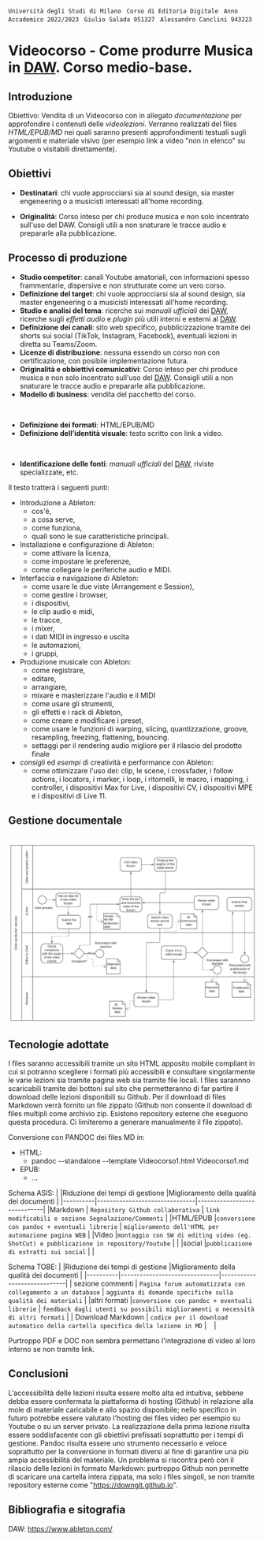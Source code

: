 
`` Università degli Studi di Milano ``
`` Corso di Editoria Digitale`` 
`` Anno Accademico 2022/2023``
`` Giulio Salada 951327`` 
`` Alessandro Canclini 943223`` 



# Videocorso - Come produrre Musica in [DAW]. Corso medio-base.

## Introduzione

Obiettivo: Vendita di un Videocorso con in allegato _documentazione_ per approfondire i contenuti delle _videolezioni_.
Verranno realizzati del files _HTML/EPUB/MD_ nei quali saranno presenti approfondimenti testuali sugli argomenti e materiale visivo (per esempio link a video "non in elenco" su Youtube o visitabili direttamente).

## Obiettivi 

- __Destinatari__: chi vuole approcciarsi sia al sound design, sia master engeneering o a musicisti interessati all'home recording.

- __Originalità__: Corso inteso per chi produce musica e non solo incentrato sull'uso del DAW. 
Consigli utili a non snaturare le tracce audio e prepararle alla pubblicazione.

## Processo di produzione
- __Studio competitor__: canali Youtube amatoriali, con informazioni spesso frammentarie, dispersive e non strutturate come un vero corso.
- __Definizione del target__: chi vuole approcciarsi sia al sound design, sia master engeneering o a musicisti interessati all'home recording.
- __Studio e analisi del tema__: ricerche sui _manuali ufficiali_ dei [DAW], ricerche sugli _effetti audio_ e _plugin_ più utili interni e esterni al [DAW].
- __Definizione dei canali__: sito web specifico, pubblicizzazione tramite dei shorts sui social (TikTok, Instagram, Facebook), eventuali lezioni in diretta su Teams/Zoom.
- __Licenze di distribuzione__: nessuna essendo un corso non con certificazione, con posibile implementazione futura.
- __Originalità e obbiettivi comunicativi__: Corso inteso per chi produce musica e non solo incentrato sull'uso del [DAW]. 
Consigli utili a non snaturare le tracce audio e prepararle alla pubblicazione.
- __Modello di business__: vendita del pacchetto del corso.

<br>
<!---->

- __Definizione dei formati__: HTML/EPUB/MD
- __Definizione dell’identità visuale__: testo scritto con link a video.

<br>
<!---->

- __Identificazione delle fonti__: _manuali ufficiali_ del [DAW], riviste specializzate, etc.
<!--
- Diritti e aspetti legali: /////////
- Cronoprogramma e suddivisione dei task: /////////
-->

<!--
Descrivere le attività sviluppate all'interno del progetto per realizzare il prodotto.
> Nel farlo è utile riferirsi alle possibili attività elencate nella lezione 5, slide 4-7. 
-->

Il testo tratterà i seguenti punti: 

- Introduzione a Ableton: 
  - cos'è, 
  - a cosa serve, 
  - come funziona, 
  - quali sono le sue caratteristiche principali.
- Installazione e configurazione di Ableton: 
  - come attivare la licenza, 
  - come impostare le preferenze, 
  - come collegare le periferiche audio e MIDI.
- Interfaccia e navigazione di Ableton: 
  - come usare le due viste (Arrangement e Session), 
  - come gestire i browser, 
  - i dispositivi, 
  - le clip audio e midi, 
  - le tracce, 
  - i mixer, 
  - i dati MIDI in ingresso e uscita
  - le automazioni, 
  - i gruppi, 
- Produzione musicale con Ableton: 
  - come registrare, 
  - editare, 
  - arrangiare, 
  - mixare e masterizzare l'audio e il MIDI
  - come usare gli strumenti, 
  - gli effetti e i rack di Ableton, 
  - come creare e modificare i preset, 
  - come usare le funzioni di warping, slicing, quantizzazione, groove, resampling, freezing, flattening, bouncing.
  - settaggi per il rendering audio migliore per il rilascio del prodotto finale
- _consigli_ ed _esempi_ di creatività e performance con Ableton: 
  - come ottimizzare l'uso dei: clip, le scene, i crossfader, i follow actions, i locators, i marker, i loop, i ritornelli, le macro, i mapping, i controller, i dispositivi Max for Live, i dispositivi CV, i dispositivi MPE e i dispositivi di Live 11.

## Gestione documentale

​	![flusso di lavoro](img/Flusso_di_lavoro_editoria.jpeg)

<!--Descrivere il *flusso di gestione documentale* definito per il progetto. Ad esempio, la raccolta delle fonti, la revisione dei contenuti, la trasformazione dei formati, la strutturazione dei contenuti, la definizione dello stile grafico.
> Il flusso può essere descritto utilizzando BPMN, lezione 5, slide 9. In alternativa, se si preferisce restare su un formato di puro testo è possibile usare il linguaggio Mermaid, supportato da alcuni editor Markdown. -->

## Tecnologie adottate

I files saranno accessibili tramite un sito HTML apposito mobile compliant in cui si potranno scegliere i formati più accessibili e consultare singolarmente le varie lezioni sia tramite pagina web sia tramite file locali.
I files sarannno scaricabili tramite dei bottoni sul sito che permetteranno di far partire il download delle lezioni disponibili su Github.
Per il download di files Markdown verrà fornito un file zippato (Github non consente il download di files multipli come archivio zip. Esistono repository esterne che eseguono questa procedura. Ci limiteremo a generare manualmente il file zippato).

Conversione con PANDOC dei files MD in:
- HTML:
    - pandoc --standalone --template Videocorso1.html Videocorso1.md
- EPUB:
    - ...
<!--- PDF:
    - pandoc -s -o Videocorso1.pdf Videocorso1.md
- DOCX:
    - pandoc -o Videocorso1.docx -f markdown -t docx Videocorso1.md
-->


Schema ASIS:
|          |Riduzione dei tempi di gestione  |Miglioramento della qualità dei documenti |
|----------|-------------------------------|-----------------------------|
|Markdown  | `Repository Github collaborativa` | `link modificabili e sezione Segnalazione/Commenti` |
|HTML/EPUB |`conversione con pandoc + eventuali librerie` | `miglioramento dell'HTML per automazione pagina WEB` |
|Video     |`montaggio con SW di editing video (eg. ShotCut) e pubblicazione in repository/Youtube` |  |
|social    |`pubblicazione di estratti sui social` |  |

Schema TOBE:
|          |Riduzione dei tempi di gestione  |Miglioramento della qualità dei documenti |
|----------|-------------------------------|-----------------------------|
| sezione commenti | `Pagina forum automatizzata con collegamento a un database` | `aggiunta di domande specifiche sulla qualità dei materiali` |
|altri formati |`conversione con pandoc + eventuali librerie` | `feedback dagli utenti su possibili miglioramenti o necessità di altri formati` |
| Download Markdown | `codice per il download automatico della cartella specifica della lezione in MD` | ` ` |

Purtroppo PDF e DOC non sembra permettano l'integrazione di video al loro interno se non tramite link.

<!-- 
> Per presentare il contributo delle diverse tecnologie addottate è possibile elencarle in una tabella. Può anche essere utili confrontare una versione ASIS del flusso di gestione, senza la tecnologia adottata, e una TOBE che include la tecnologia adottata.
> Includere nella relazione o in appendice gli script e le configurazioni adottati, possibilmente con riferimento ad un repository documentale.  

|                |Riduzione dei tempi di gestione                          |Miglioramento della qualità dei documenti                         |
|----------------|-------------------------------|-----------------------------|
|Markdown |`'Isn't this fun?'`            |'Isn't this fun?'            |
|XSLT       |`"Isn't this fun?"`            |"Isn't this fun?"            |
|ePud         |`-- is en-dash, --- is em-dash`|-- is en-dash, --- is em-dash|
 -->

## Conclusioni

L'accessibilità delle lezioni risulta essere molto alta ed intuitiva, sebbene debba essere confermata la piattaforma di hosting (Github) in relazione alla mole di materiale caricabile e allo spazio disponibile; nello specifico in futuro potrebbe essere valutato l'hosting dei files video per esempio su Youtube o su un server privato.
La realizzazione della prima lezione risulta essere soddisfacente con gli obiettivi prefissati soprattutto per i tempi di gestione.
Pandoc risulta essere uno strumento necessario e veloce soprattutto per la conversione in formati diversi al fine di garantire una più ampia accessibilità del materiale.
Un problema si riscontra però con il rilascio delle lezioni in formato Markdown: purtroppo Github non permette di scaricare una cartella intera zippata, ma solo i files singoli, se non tramite repository esterne come "https://downgit.github.io".

<!--
_Discutere i risultati ottenuti, verificando se gli obiettivi siano pienamente o parzialmente raggiunti. Evidenziare gli aspetti nei quali si sono raggiunti i risultati più soddisfacenti e le limitazioni emerse (impossibilità di accesso ad alcune tecnologie o fasi del flusso di gestione documentale, limiti nella automazione di alcune passi di trasformazione dei formati o di integrazione delle sorgenti)._
-->

## Bibliografia e sitografia

DAW: https://www.ableton.com/
<br>

[DAW]: https://www.ableton.com/


<!-- > Ci possono essere diversi modi di gestire le citazioni in markdown, uno di questi è attraverso le note

Esempio di nota [^fn1]. Altro testo. Altra citazione[^fn2].

[^fn1]: Citazione con nota.
[^fn2]: Altra citazione.
--
